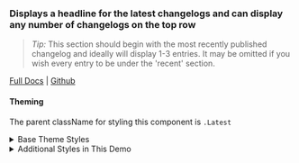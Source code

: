 ### Displays a headline for the latest changelogs and can display any number of changelogs on the top row

> _Tip:_ This section should begin with the most recently published changelog and ideally will display 1-3 entries. It may be omitted if you wish every entry to be under the 'recent' section.

[Full Docs](https://laughing-train-834032fc.pages.github.io/?path=/docs/components-latest) | [Github](https://github.com/pinpt/react/tree/master/src/components/Latest)

#### Theming

The parent className for styling this component is `.Latest`

<details>
	<summary>Base Theme Styles</summary>

```css
.Latest {
	display: flex;
	padding: 1rem;
}

.Latest .heading {
	margin-bottom: 0;
	margin-right: 3rem;
	width: 25%;
	min-width: 150px;
}

.Latest .container {
	display: flex;
	column-gap: 1rem;
}
```

</details>

<details>
	<summary>Additional Styles in This Demo</summary>

```css
.Latest {
	background-color: #292135;
}

.Latest .heading {
	color: #faf9f9;
}
```

</details>
